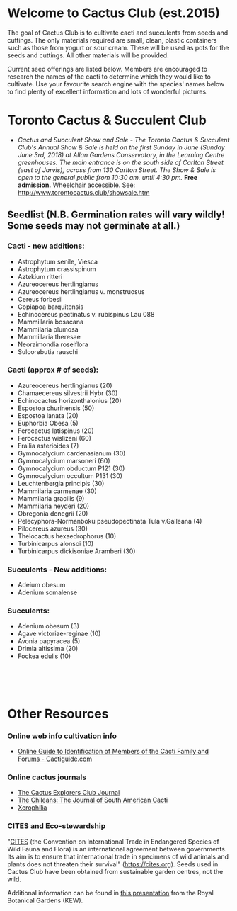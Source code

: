 # Welcome to Cactus Club (est.2015)

The goal of Cactus Club is to cultivate cacti and succulents from seeds and cuttings. The only materials required are small, clean, plastic containers such as those from yogurt or sour cream. These will be used as pots for the seeds and cuttings. All other materials will be provided.

Current seed offerings are listed below. Members are encouraged to research the names of the cacti to determine which they would like to cultivate. Use your favourite search engine with the species' names below to find plenty of excellent information and lots of wonderful pictures.

# Toronto Cactus & Succulent Club 
- *Cactus and Succulent Show and Sale - The Toronto Cactus & Succulent Club's Annual Show & Sale is held on the first Sunday in June (Sunday June 3rd, 2018) at Allan Gardens Conservatory, in the Learning Centre greenhouses. The main entrance is on the south side of Carlton Street (east of Jarvis), across from 130 Carlton Street. The Show & Sale is open to the general public from 10:30 am. until 4:30 pm.*  **Free admission.**  Wheelchair accessible. See: http://www.torontocactus.club/showsale.htm

## Seedlist (N.B. Germination rates will vary wildly! Some seeds may not germinate at all.)

### Cacti - new additions:

- Astrophytum senile, Viesca
- Astrophytum crassispinum
- Aztekium ritteri
- Azureocereus hertlingianus
- Azureocereus hertlingianus v. monstruosus
- Cereus forbesii
- Copiapoa barquitensis
- Echinocereus pectinatus v. rubispinus Lau 088
- Mammillaria bosacana
- Mammilaria plumosa
- Mammillaria theresae
- Neoraimondia roseiflora
- Sulcorebutia rauschi

### Cacti (approx # of seeds):

- Azureocereus hertlingianus (20)
- Chamaecereus silvestrii Hybr (30)
- Echinocactus horizonthalonius (20)
- Espostoa churinensis (50)
- Espostoa lanata (20)
- Euphorbia Obesa (5)
- Ferocactus latispinus (20)
- Ferocactus wislizeni (60)
- Frailia asterioides (7)
- Gymnocalycium cardenasianum (30)
- Gymnocalycium marsoneri (60)
- Gymnocalycium obductum P121 (30)
- Gymnocalycium occultum P131 (30)
- Leuchtenbergia principis (30)
- Mammilaria carmenae (30)
- Mammilaria gracilis (9)
- Mammilaria heyderi (20)
- Obregonia denegrii (20)
- Pelecyphora-Normanboku pseudopectinata Tula v.Galleana (4)
- Pilocereus azureus (30)
- Thelocactus hexaedrophorus (10)
- Turbinicarpus alonsoi (10)
- Turbinicarpus dickisoniae Aramberi (30)

### Succulents - New additions:

- Adeium obesum
- Adenium somalense

### Succulents:
- Adenium obesum (3)
- Agave victoriae-reginae (10)
- Avonia papyracea (5)
- Drimia altissima (20)
- Fockea edulis (10)


<BR>
<BR>
<BR>


# Other Resources

### Online web info cultivation info

- [Online Guide to Identification of Members of the Cacti Family and Forums - Cactiguide.com](http://cactiguide.com/)

### Online cactus journals

- [The Cactus Explorers Club Journal](http://www.cactusexplorers.org.uk/journal1.htm)
- [ The Chileans: The Journal of South American Cacti](http://www.cactusexplorers.org.uk/Chileans_home.htm)
- [Xerophilia](http://xerophilia.ro/)

### CITES and Eco-stewardship

"[CITES](https://cites.org) (the Convention on International Trade in Endangered Species of Wild Fauna and Flora) is an international agreement between governments. Its aim is to ensure that international trade in specimens of wild animals and plants does not threaten their survival" (https://cites.org). Seeds used in Cactus Club have been obtained from sustainable garden centres, not the wild.

Additional information can be found in [this presentation](http://assets.kew.org/files/CITES%20%26%20Cacti%202012.pdf) from the Royal Botanical Gardens (KEW).

